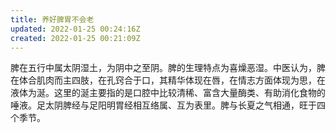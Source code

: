 ```yaml
---
title: 养好脾胃不会老
updated: 2022-01-25 00:24:16Z
created: 2022-01-25 00:21:09Z
---
```



脾在五行中属太阴湿土，为阴中之至阴。脾的生理特点为喜燥恶湿。中医认为，脾在体合肌肉而主四肢，在孔窍合于口，其精华体现在唇，在情志方面体现为思，在液体为涎。这里的涎主要指的是口腔中比较清稀、富含大量酶类、有助消化食物的唾液。足太阴脾经与足阳明胃经相互络属、互为表里。脾与长夏之气相通，旺于四个季节。